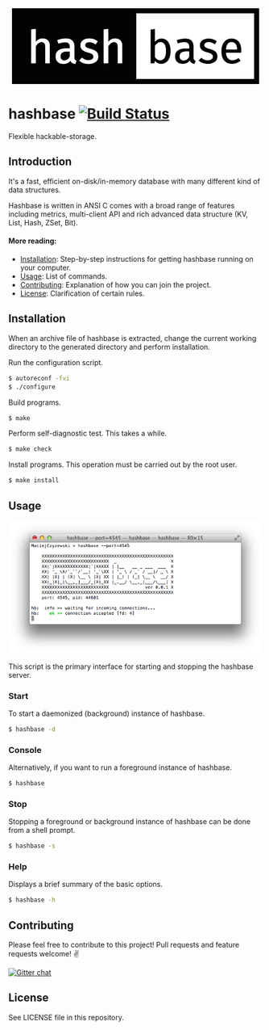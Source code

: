 <div align="center">
  <img src="https://raw.githubusercontent.com/MaciejCzyzewski/hashbase/master/screenshot-1.png"/>
</div>

# hashbase [![Build Status](https://travis-ci.org/MaciejCzyzewski/hashbase.png)](https://travis-ci.org/MaciejCzyzewski/hashbase)

Flexible hackable-storage.

## Introduction

It's a fast, efficient on-disk/in-memory database with many different kind of data structures.

Hashbase is written in ANSI C comes with a broad range of features including metrics, multi-client API and rich advanced data structure (KV, List, Hash, ZSet, Bit).

#### More reading:

- [Installation](#installation): Step-by-step instructions for getting hashbase running on your computer.
- [Usage](#usage): List of commands.
- [Contributing](#contributing): Explanation of how you can join the project.
- [License](#license): Clarification of certain rules.

## Installation

When an archive file of hashbase is extracted, change the current working directory to the generated directory and perform installation.

Run the configuration script.

```bash
$ autoreconf -fvi
$ ./configure
```

Build programs.

```bash
$ make
```

Perform self-diagnostic test. This takes a while.

```bash
$ make check
```

Install programs. This operation must be carried out by the root user.

```bash
$ make install
```

## Usage

<div align="center">
  <img src="https://raw.githubusercontent.com/MaciejCzyzewski/hashbase/master/screenshot-2.png"/>
</div>

This script is the primary interface for starting and stopping the hashbase server.

### Start

To start a daemonized (background) instance of hashbase.

```bash
$ hashbase -d
```

### Console

Alternatively, if you want to run a foreground instance of hashbase.

```bash
$ hashbase
```

### Stop

Stopping a foreground or background instance of hashbase can be done from a shell prompt.

```bash
$ hashbase -s
```

### Help

Displays a brief summary of the basic options.

```bash
$ hashbase -h
```

## Contributing

Please feel free to contribute to this project! Pull requests and feature requests welcome! :v:

[![Gitter chat](https://badges.gitter.im/MaciejCzyzewski/hashbase.png)](https://gitter.im/MaciejCzyzewski/hashbase)

## License

See LICENSE file in this repository.